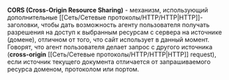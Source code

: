**CORS (Cross-Origin Resource Sharing)** - механизм, использующий дополнительные [[Cеть/Сетевые протоколы/HTTP/HTTP|HTTP]]-заголовки, чтобы дать возможность агенту пользователя получать разрешения на доступ к выбранным ресурсам с сервера на источнике (домене), отличном от того, что сайт использует в данный момент. Говорят, что агент пользователя делает запрос с другого источника (**cross-origin** [[Cеть/Сетевые протоколы/HTTP/HTTP|HTTP]] request), если источник текущего документа отличается от запрашиваемого ресурса доменом, протоколом или портом.




